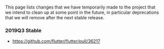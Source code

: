 This page lists changes that we have temporarily made to the project that we intend to clean up at some point in the future, in particular deprecations that we will remove after the next stable release.

### 2019Q3 Stable
- https://github.com/flutter/flutter/pull/36217